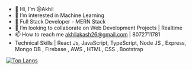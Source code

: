 - 👋 Hi, I’m @Akhil
- 👀 I’m interested in Machine Learning
- 🌱 Full Stack Developer - MERN Stack
- 💞️ I’m looking to collaborate on Web Development Projects | Realtime
- 📫 How to reach me akhilakash26@gmail.com | 8072711781
- Technical Skills | React Js, JavaScript, TypeScript, Node JS , Express, Mongo DB , Firebase , AWS , HTML, CSS , Bootstrap

<!---
Ak-SK/Ak-SK is a ✨ special ✨ repository because its `README.md` (this file) appears on your GitHub profile.
You can click the Preview link to take a look at your changes.
--->

[![Top Langs](https://github-readme-stats.vercel.app/api/top-langs/?username=x-Ak-SK&langs_count=5&layout=compact)](https://github.com/anuraghazra/github-readme-stats)
